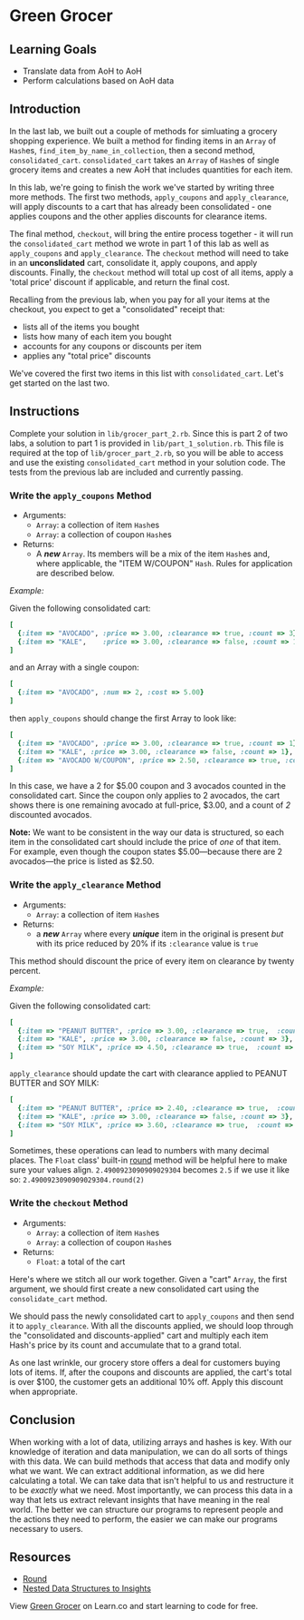 # Green Grocer

## Learning Goals

- Translate data from AoH to AoH
- Perform calculations based on AoH data

## Introduction

In the last lab, we built out a couple of methods for simluating a grocery
shopping experience. We built a method for finding items in an `Array` of
`Hash`es, `find_item_by_name_in_collection`, then a second method,
`consolidated_cart`. `consolidated_cart` takes an `Array` of `Hash`es of single
grocery items and creates a new AoH that includes quantities for each item.

In this lab, we're going to finish the work we've started by writing three more
methods. The first two methods, `apply_coupons` and `apply_clearance`, will
apply discounts to a cart that has already been consolidated - one applies
coupons and the other applies discounts for clearance items.

The final method, `checkout`, will bring the entire process together - it will
run the `consolidated_cart` method we wrote in part 1 of this lab as well as
`apply_coupons` and `apply_clearance`. The `checkout` method will need to take
in an **unconslidated** cart, consolidate it, apply coupons, and apply
discounts. Finally, the `checkout` method will total up cost of all items, apply
a 'total price' discount if applicable, and return the final cost.

Recalling from the previous lab, when you pay for all your items at the
checkout, you expect to get a "consolidated" receipt that:

* lists all of the items you bought
* lists how many of each item you bought
* accounts for any coupons or discounts per item
* applies any "total price" discounts

We've covered the first two items in this list with `consolidated_cart`. Let's
get started on the last two.

## Instructions

Complete your solution in `lib/grocer_part_2.rb`. Since this is part 2 of two
labs, a solution to part 1 is provided in `lib/part_1_solution.rb`. This file is
required at the top of `lib/grocer_part_2.rb`, so you will be able to access and
use the existing `consolidated_cart` method in your solution code. The tests
from the previous lab are included and currently passing.

### Write the `apply_coupons` Method

* Arguments:
  * `Array`: a collection of item `Hash`es
  * `Array`: a collection of coupon `Hash`es
* Returns:
  * A ***new*** `Array`. Its members will be a mix of the item `Hash`es and,
    where applicable, the "ITEM W/COUPON" `Hash`. Rules for application are
    described below.

_Example:_

Given the following consolidated cart:

```ruby
[
  {:item => "AVOCADO", :price => 3.00, :clearance => true, :count => 3},
  {:item => "KALE",    :price => 3.00, :clearance => false, :count => 1}
]
```

and an Array with a single coupon:

```ruby
[
  {:item => "AVOCADO", :num => 2, :cost => 5.00}
]
```

then `apply_coupons` should change the first Array to look like:

```ruby
[
  {:item => "AVOCADO", :price => 3.00, :clearance => true, :count => 1},
  {:item => "KALE", :price => 3.00, :clearance => false, :count => 1},
  {:item => "AVOCADO W/COUPON", :price => 2.50, :clearance => true, :count => 2}
]
```

In this case, we have a 2 for $5.00 coupon and 3 avocados counted in the
consolidated cart. Since the coupon only applies to 2 avocados, the cart shows
there is one remaining avocado at full-price, $3.00, and a count of _2_
discounted avocados.

**Note:** We want to be consistent in the way our data is structured, so each
item in the consolidated cart should include the price of _one_ of that item.
For example, even though the coupon states $5.00—because there are 2
avocados—the price is listed as $2.50.

### Write the `apply_clearance` Method

* Arguments:
  * `Array`: a collection of item `Hash`es
* Returns:
  * a ***new*** `Array` where every ***unique*** item in the original is present
    *but* with its price reduced by 20% if its `:clearance` value is `true`

This method should discount the price of every item on clearance by twenty
percent.

_Example:_

Given the following consolidated cart:

```ruby
[
  {:item => "PEANUT BUTTER", :price => 3.00, :clearance => true,  :count => 2},
  {:item => "KALE", :price => 3.00, :clearance => false, :count => 3},
  {:item => "SOY MILK", :price => 4.50, :clearance => true,  :count => 1}
]
```

`apply_clearance` should update the cart with clearance applied to PEANUT BUTTER
and SOY MILK:

```ruby
[
  {:item => "PEANUT BUTTER", :price => 2.40, :clearance => true,  :count => 2},
  {:item => "KALE", :price => 3.00, :clearance => false, :count => 3},
  {:item => "SOY MILK", :price => 3.60, :clearance => true,  :count => 1}
]
```

Sometimes, these operations can lead to numbers with many decimal places. The
`Float` class' built-in [round][round] method will be helpful here to make sure
your values align. `2.4900923090909029304` becomes `2.5` if we use it like so:
`2.4900923090909029304.round(2)`

### Write the `checkout` Method

* Arguments:
  * `Array`: a collection of item `Hash`es
  * `Array`: a collection of coupon `Hash`es
* Returns:
  * `Float`: a total of the cart

Here's where we stitch all our work together. Given a "cart" `Array`, the first
argument, we should first create a new consolidated cart using the
`consolidate_cart` method.

We should pass the newly consolidated cart to `apply_coupons` and then send it to
`apply_clearance`. With all the discounts applied, we should loop through the
"consolidated and discounts-applied" cart and multiply each item Hash's price
by its count and accumulate that to a grand total.

As one last wrinkle, our grocery store offers a deal for customers buying lots
of items. If, after the coupons and discounts are applied, the cart's total is
over $100, the customer gets an additional 10% off. Apply this discount when
appropriate.

## Conclusion

When working with a lot of data, utilizing arrays and hashes is key. With our
knowledge of iteration and data manipulation, we can do all sorts of things
with this data. We can build methods that access that data and modify only what
we want. We can extract additional information, as we did here calculating a
total.  We can take data that isn't helpful to us and restructure it to be
_exactly_ what we need. Most importantly, we can process this data in a way
that lets us extract relevant insights that have meaning in the real world. The
better we can structure our programs to represent people and the actions they
need to perform, the easier we can make our programs necessary to users.

## Resources

- [Round][round]
- [Nested Data Structures to Insights](https://github.com/learn-co-curriculum/programming-univbasics-nds-nds-to-insights)

[round]: https://ruby-doc.org/core-2.1.2/Float.html#method-i-round

<p data-visibility='hidden'>View <a href='https://learn.co/lessons/green_grocer'>Green Grocer</a> on Learn.co and start learning to code for free.</p>
